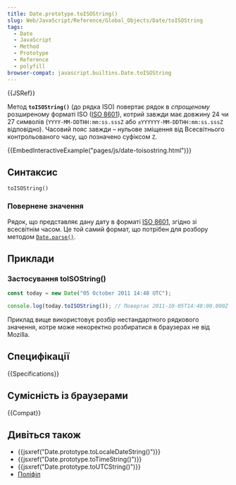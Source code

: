 ```yaml
---
title: Date.prototype.toISOString()
slug: Web/JavaScript/Reference/Global_Objects/Date/toISOString
tags:
  - Date
  - JavaScript
  - Method
  - Prototype
  - Reference
  - polyfill
browser-compat: javascript.builtins.Date.toISOString
---
```


{{JSRef}}

Метод **`toISOString()`** (до рядка ISO) повертає рядок в _спрощеному_ розширеному форматі ISO ([ISO 8601](https://uk.wikipedia.org/wiki/ISO_8601)), котрий завжди має довжину 24 чи 27 символів (`YYYY-MM-DDTHH:mm:ss.sssZ` або `±YYYYYY-MM-DDTHH:mm:ss.sssZ` відповідно). Часовий пояс завжди – нульове зміщення від Всесвітнього контрольованого часу, що позначено суфіксом `Z`.

{{EmbedInteractiveExample("pages/js/date-toisostring.html")}}

## Синтаксис

```js-nolint
toISOString()
```

### Повернене значення

Рядок, що представляє дану дату в форматі [ISO 8601](https://uk.wikipedia.org/wiki/ISO_8601), згідно зі всесвітнім часом. Це той самий формат, що потрібен для розбору методом [`Date.parse()`](/uk/docs/Web/JavaScript/Reference/Global_Objects/Date/parse#format-riadka-daty-y-chasu).

## Приклади

### Застосування toISOString()

```js
const today = new Date("05 October 2011 14:48 UTC");

console.log(today.toISOString()); // Повертає 2011-10-05T14:48:00.000Z
```

Приклад вище використовує розбір нестандартного рядкового значення, котре може некоректно розбиратися в браузерах не від Mozilla.

## Специфікації

{{Specifications}}

## Сумісність із браузерами

{{Compat}}

## Дивіться також

- {{jsxref("Date.prototype.toLocaleDateString()")}}
- {{jsxref("Date.prototype.toTimeString()")}}
- {{jsxref("Date.prototype.toUTCString()")}}
- [Поліфіл](https://github.com/behnammodi/polyfill/blob/master/date.polyfill.js)
